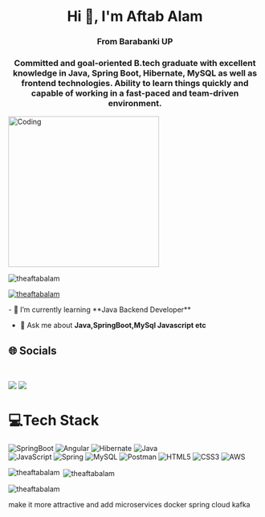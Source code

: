 
<h1 align="center">Hi 👋, I'm Aftab Alam</h1>
<h3 align="center">From Barabanki UP</h3>
<h3 align="center">Committed and goal-oriented B.tech graduate with excellent knowledge in Java, Spring Boot, Hibernate, MySQL as well as frontend technologies. Ability to learn things quickly and capable of working in a fast-paced and team-driven environment.</h3>
<img align="center" alt="Coding" width="300" src="https://miro.medium.com/max/2800/0*OJ_EHzpajEM2fR2O">
<p align="left"> <img src="https://komarev.com/ghpvc/?username=theaftabalam&label=Profile%20views&color=0e75b6&style=flat" alt="theaftabalam" /> </p>
<p align="left"> <a href="https://github.com/ryo-ma/github-profile-trophy"><img src="https://github-profile-trophy.vercel.app/?username=theaftabalam" alt="theaftabalam" /></a> </p>
<!-- <p align="left"> <a href="https://github.com/ryo-ma/github-profile-trophy"><img src="https://github-profile-trophy.vercel.app/?username=theaftabalam" alt="theaftabalam" /></a> </p> -->
- 🌱 I’m currently learning **Java Backend Developer**

- 💬 Ask me about **Java,SpringBoot,MySql Javascript etc**
 
<div><h2> 🌐 Socials</h2> <div/>
<br/>
<p align="left">
<a href = "https://www.linkedin.com/in/aftabalamsi12/" target="_blank"><img src="https://img.shields.io/badge/linkedin-%230077B5.svg?style=for-the-badge&logo=linkedin&logoColor=white"/></a>
<a href = "mailto:aftabalamsi12@gmail.com" target="_blank"><img src="https://img.shields.io/badge/Gmail-D14836?style=for-the-badge&logo=gmail&logoColor=white"/></a>
 
</p>

# 💻Tech Stack
![SpringBoot](https://img.shields.io/badge/-SpringBoot-green.svg?style=for-the-badge&logo=SpringBoot&logoColor=white)
![Angular](https://img.shields.io/badge/-Angular-red.svg?style=for-the-badge&logo=Angular&logoColor=white) 
![Hibernate](https://img.shields.io/badge/-Hibernate-yellowgreen.svg?style=for-the-badge&logo=Hibernate&logoColor=white) 
![Java](https://img.shields.io/badge/java-%23ED8B00.svg?style=for-the-badge&logo=java&logoColor=white)  
![JavaScript](https://img.shields.io/badge/JavaScript-%231372B6.svg?style=for-the-badge&logo=JavaScript&logoColor=white) 
![Spring](https://img.shields.io/badge/spring-%236DB33F.svg?style=for-the-badge&logo=spring&logoColor=white) 
![MySQL](https://img.shields.io/badge/mysql-%2300f.svg?style=for-the-badge&logo=mysql&logoColor=white) 
![Postman](https://img.shields.io/badge/Postman-FF6C37?style=for-the-badge&logo=postman&logoColor=white) 
![HTML5](https://img.shields.io/badge/html5-%23E34F26.svg?style=for-the-badge&logo=html5&logoColor=white) 
![CSS3](https://img.shields.io/badge/css3-%231572B6.svg?style=for-the-badge&logo=css3&logoColor=white) 
![AWS](https://img.shields.io/badge/AWS-%23FF9900.svg?style=for-the-badge&logo=amazon-aws&logoColor=white) 

<p><img align="left" src="https://github-readme-stats.vercel.app/api/top-langs?username=theaftabalam&show_icons=true&locale=en&layout=compact" alt="theaftabalam" /></p>

<p>&nbsp;<img align="center" src="https://github-readme-stats.vercel.app/api?username=theaftabalam&show_icons=true&locale=en" alt="theaftabalam" /></p>

<p><img align="center" src="https://github-readme-streak-stats.herokuapp.com/?user=theaftabalam" alt="theaftabalam" /></p>

 make it more attractive and add microservices docker spring cloud kafka 
